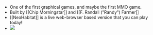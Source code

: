 - One of the first graphical games, and maybe the first MMO game.
- Built by [[Chip Morningstar]] and [[F. Randall ("Randy") Farmer]]
- [[NeoHabitat]] is a live web-browser based version that you can play today!
- ![](https://firebasestorage.googleapis.com/v0/b/firescript-577a2.appspot.com/o/imgs%2Fapp%2Fcapabul%2FHbzoGSQY4i.png?alt=media&token=65f627e8-01a2-4fd1-9560-e125d5044df6)
